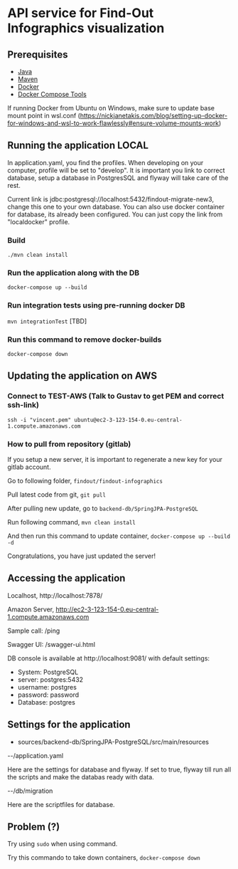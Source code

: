 # API service for Find-Out Infographics visualization  


## Prerequisites
- [Java](https://java.com/en/download/)
- [Maven](https://maven.apache.org/)
- [Docker](https://www.docker.com/)
- [Docker Compose Tools](https://docs.docker.com/compose/install/)

If running Docker from Ubuntu on Windows, make sure to update base mount point in wsl.conf (https://nickjanetakis.com/blog/setting-up-docker-for-windows-and-wsl-to-work-flawlessly#ensure-volume-mounts-work)  

## Running the application LOCAL

In application.yaml, you find the profiles. When developing on your computer, profile will be set to "develop". It is important you link to correct database, setup a database in PostgresSQL and flyway will take care of the rest. 

Current link is jdbc:postgresql://localhost:5432/findout-migrate-new3, change this one to your own database. You can also use docker container for database, its already been configured. You can just copy the link from "localdocker" profile. 

### Build
`./mvn clean install`
### Run the application along with the DB 
`docker-compose up --build`
### Run integration tests using pre-running docker DB
`mvn integrationTest`  [TBD]

### Run this command to remove docker-builds
`docker-compose down`

## Updating the application on AWS

### Connect to TEST-AWS (Talk to Gustav to get PEM and correct ssh-link)
`ssh -i "vincent.pem" ubuntu@ec2-3-123-154-0.eu-central-1.compute.amazonaws.com`

### How to pull from repository (gitlab)
If you setup a new server, it is important to regenerate a new key for your gitlab account.

Go to following folder,
 `findout/findout-infographics`

Pull latest code from git,
 `git pull`
 
After pulling new update, go to
 `backend-db/SpringJPA-PostgreSQL`
 
Run following command,
 `mvn clean install`

And then run this command to update container,
 `docker-compose up --build -d` 
 
Congratulations, you have just updated the server!

## Accessing the application

Localhost, 
http://localhost:7878/

Amazon Server,
http://ec2-3-123-154-0.eu-central-1.compute.amazonaws.com

Sample call: /ping

Swagger UI: /swagger-ui.html

DB console is available at http://localhost:9081/ with default settings:
- System: PostgreSQL
- server: postgres:5432
- username: postgres
- password: password
- Database: postgres

## Settings for the application
- sources/backend-db/SpringJPA-PostgreSQL/src/main/resources

--/application.yaml

Here are the settings for database and flyway. If set to true, flyway till run all the scripts and make the databas ready with data.

--/db/migration

Here are the scriptfiles for database.

## Problem (?)
Try using `sudo` when using command.

Try this commando to take down containers,
`docker-compose down`
